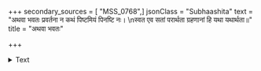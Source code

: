 +++
secondary_sources = [ "MSS_0768",]
jsonClass = "Subhaashita"
text = "अथवा भवतः प्रवर्तना न कथं पिष्टमियं पिनष्टि नः।  \nस्वत एव सतां परार्थता ग्रहणानां हि यथा यथार्थता॥"
title = "अथवा भवतः"

+++

<details><summary>Text</summary>

अथवा भवतः प्रवर्तना न कथं पिष्टमियं पिनष्टि नः।  
स्वत एव सतां परार्थता ग्रहणानां हि यथा यथार्थता॥
</details>

